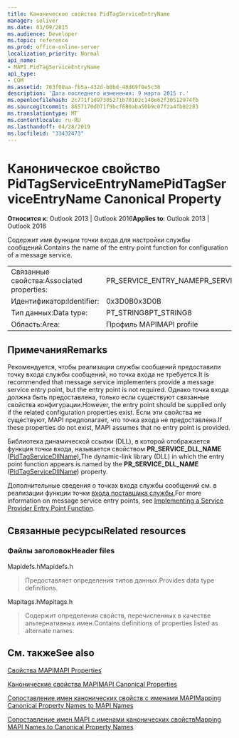 ```yaml
---
title: Каноническое свойство PidTagServiceEntryName
manager: soliver
ms.date: 03/09/2015
ms.audience: Developer
ms.topic: reference
ms.prod: office-online-server
localization_priority: Normal
api_name:
- MAPI.PidTagServiceEntryName
api_type:
- COM
ms.assetid: 783f08aa-fb5a-432d-b8bd-48d69f0e5c38
description: 'Дата последнего изменения: 9 марта 2015 г.'
ms.openlocfilehash: 2c771f1d97305271b70102c148e62f30512974fb
ms.sourcegitcommit: 8657170d071f9bcf680aba50b9c07f2a4fb82283
ms.translationtype: MT
ms.contentlocale: ru-RU
ms.lasthandoff: 04/28/2019
ms.locfileid: "33432473"
---
```

# <a name="pidtagserviceentryname-canonical-property"></a><span data-ttu-id="97317-103">Каноническое свойство PidTagServiceEntryName</span><span class="sxs-lookup"><span data-stu-id="97317-103">PidTagServiceEntryName Canonical Property</span></span>

  
  
<span data-ttu-id="97317-104">**Относится к**: Outlook 2013 | Outlook 2016</span><span class="sxs-lookup"><span data-stu-id="97317-104">**Applies to**: Outlook 2013 | Outlook 2016</span></span> 
  
<span data-ttu-id="97317-105">Содержит имя функции точки входа для настройки службы сообщений.</span><span class="sxs-lookup"><span data-stu-id="97317-105">Contains the name of the entry point function for configuration of a message service.</span></span>
  
|||
|:-----|:-----|
|<span data-ttu-id="97317-106">Связанные свойства:</span><span class="sxs-lookup"><span data-stu-id="97317-106">Associated properties:</span></span>  <br/> |<span data-ttu-id="97317-107">PR_SERVICE_ENTRY_NAME</span><span class="sxs-lookup"><span data-stu-id="97317-107">PR_SERVICE_ENTRY_NAME</span></span>  <br/> |
|<span data-ttu-id="97317-108">Идентификатор:</span><span class="sxs-lookup"><span data-stu-id="97317-108">Identifier:</span></span>  <br/> |<span data-ttu-id="97317-109">0x3D0B</span><span class="sxs-lookup"><span data-stu-id="97317-109">0x3D0B</span></span>  <br/> |
|<span data-ttu-id="97317-110">Тип данных:</span><span class="sxs-lookup"><span data-stu-id="97317-110">Data type:</span></span>  <br/> |<span data-ttu-id="97317-111">PT_STRING8</span><span class="sxs-lookup"><span data-stu-id="97317-111">PT_STRING8</span></span>  <br/> |
|<span data-ttu-id="97317-112">Область:</span><span class="sxs-lookup"><span data-stu-id="97317-112">Area:</span></span>  <br/> |<span data-ttu-id="97317-113">Профиль MAPI</span><span class="sxs-lookup"><span data-stu-id="97317-113">MAPI profile</span></span>  <br/> |
   
## <a name="remarks"></a><span data-ttu-id="97317-114">Примечания</span><span class="sxs-lookup"><span data-stu-id="97317-114">Remarks</span></span>

<span data-ttu-id="97317-115">Рекомендуется, чтобы реализации службы сообщений предоставили точку входа службы сообщений, но точка входа не требуется.</span><span class="sxs-lookup"><span data-stu-id="97317-115">It is recommended that message service implementers provide a message service entry point, but the entry point is not required.</span></span> <span data-ttu-id="97317-116">Однако точка входа должна быть предоставлена, только если существуют связанные свойства конфигурации.</span><span class="sxs-lookup"><span data-stu-id="97317-116">However, the entry point should be supplied only if the related configuration properties exist.</span></span> <span data-ttu-id="97317-117">Если эти свойства не существуют, MAPI предполагает, что точка входа не предоставлена.</span><span class="sxs-lookup"><span data-stu-id="97317-117">If these properties do not exist, MAPI assumes that no entry point is provided.</span></span>
  
<span data-ttu-id="97317-118">Библиотека динамической ссылки (DLL), в которой отображается функция точки входа, называется свойством **PR_SERVICE_DLL_NAME** ([PidTagServiceDllName).](pidtagservicedllname-canonical-property.md)</span><span class="sxs-lookup"><span data-stu-id="97317-118">The dynamic-link library (DLL) in which the entry point function appears is named by the **PR_SERVICE_DLL_NAME** ([PidTagServiceDllName](pidtagservicedllname-canonical-property.md)) property.</span></span>
  
<span data-ttu-id="97317-119">Дополнительные сведения о точках входа службы сообщений см. в реализации функции точки [входа поставщика службы.](implementing-a-service-provider-entry-point-function.md)</span><span class="sxs-lookup"><span data-stu-id="97317-119">For more information on message service entry points, see [Implementing a Service Provider Entry Point Function](implementing-a-service-provider-entry-point-function.md).</span></span>
  
## <a name="related-resources"></a><span data-ttu-id="97317-120">Связанные ресурсы</span><span class="sxs-lookup"><span data-stu-id="97317-120">Related resources</span></span>

### <a name="header-files"></a><span data-ttu-id="97317-121">Файлы заголовок</span><span class="sxs-lookup"><span data-stu-id="97317-121">Header files</span></span>

<span data-ttu-id="97317-122">Mapidefs.h</span><span class="sxs-lookup"><span data-stu-id="97317-122">Mapidefs.h</span></span>
  
> <span data-ttu-id="97317-123">Предоставляет определения типов данных.</span><span class="sxs-lookup"><span data-stu-id="97317-123">Provides data type definitions.</span></span>
    
<span data-ttu-id="97317-124">Mapitags.h</span><span class="sxs-lookup"><span data-stu-id="97317-124">Mapitags.h</span></span>
  
> <span data-ttu-id="97317-125">Содержит определения свойств, перечисленных в качестве альтернативных имен.</span><span class="sxs-lookup"><span data-stu-id="97317-125">Contains definitions of properties listed as alternate names.</span></span>
    
## <a name="see-also"></a><span data-ttu-id="97317-126">См. также</span><span class="sxs-lookup"><span data-stu-id="97317-126">See also</span></span>



[<span data-ttu-id="97317-127">Свойства MAPI</span><span class="sxs-lookup"><span data-stu-id="97317-127">MAPI Properties</span></span>](mapi-properties.md)
  
[<span data-ttu-id="97317-128">Канонические свойства MAPI</span><span class="sxs-lookup"><span data-stu-id="97317-128">MAPI Canonical Properties</span></span>](mapi-canonical-properties.md)
  
[<span data-ttu-id="97317-129">Сопоставление имен канонических свойств с именами MAPI</span><span class="sxs-lookup"><span data-stu-id="97317-129">Mapping Canonical Property Names to MAPI Names</span></span>](mapping-canonical-property-names-to-mapi-names.md)
  
[<span data-ttu-id="97317-130">Сопоставление имен MAPI с именами канонических свойств</span><span class="sxs-lookup"><span data-stu-id="97317-130">Mapping MAPI Names to Canonical Property Names</span></span>](mapping-mapi-names-to-canonical-property-names.md)

